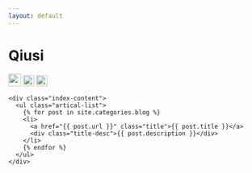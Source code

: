 ```yaml
---
layout: default
---
```


<body>
  <div class="index-wrapper">
    <div class="aside">
      <div class="info-card">
        <h1>Qiusi</h1>
        <a href="http://weibo.com/2067726177/profile?topnav=1&wvr=6" target="_blank"><img src="http://www.weibo.com/favicon.ico" alt="" width="25"/></a>
        <a href="http://www.douban.com/people/linpan/" target="_blank"><img src="http://www.douban.com/favicon.ico" alt="" width="22"/></a>
        <a href="https://www.zhihu.com/people/lin-pan-3" target="_blank"><img src="http://d36xtkk24g8jdx.cloudfront.net/bluebar/00c6602/images/ico/favicon.ico" alt="" width="22"/></a>
      </div>
      <div id="particles-js"></div>
    </div>

    <div class="index-content">
      <ul class="artical-list">
        {% for post in site.categories.blog %}
        <li>
          <a href="{{ post.url }}" class="title">{{ post.title }}</a>
          <div class="title-desc">{{ post.description }}</div>
        </li>
        {% endfor %}
      </ul>
    </div>
  </div>
</body>
